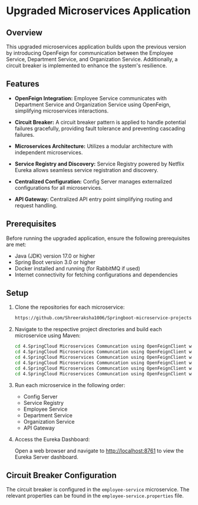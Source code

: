 # Upgraded Microservices Application

## Overview

This upgraded microservices application builds upon the previous version by introducing OpenFeign for communication between the Employee Service, Department Service, and Organization Service. Additionally, a circuit breaker is implemented to enhance the system's resilience.

## Features

- **OpenFeign Integration:** Employee Service communicates with Department Service and Organization Service using OpenFeign, simplifying microservices interactions.

- **Circuit Breaker:** A circuit breaker pattern is applied to handle potential failures gracefully, providing fault tolerance and preventing cascading failures.

- **Microservices Architecture:** Utilizes a modular architecture with independent microservices.

- **Service Registry and Discovery:** Service Registry powered by Netflix Eureka allows seamless service registration and discovery.

- **Centralized Configuration:** Config Server manages externalized configurations for all microservices.

- **API Gateway:** Centralized API entry point simplifying routing and request handling.

## Prerequisites

Before running the upgraded application, ensure the following prerequisites are met:

- Java (JDK) version 17.0 or higher
- Spring Boot version 3.0 or higher
- Docker installed and running (for RabbitMQ if used)
- Internet connectivity for fetching configurations and dependencies

## Setup

1. Clone the repositories for each microservice:

    ```bash
   https://github.com/Shreeraksha1006/Springboot-microservice-projects.git
    ```

2. Navigate to the respective project directories and build each microservice using Maven:

    ```bash
    cd 4.SpringCloud Microservices Communcation using OpenFeignClient with Circuitbreak/employee-service && mvn clean install
    cd 4.SpringCloud Microservices Communcation using OpenFeignClient with Circuitbreak/epartment-service && mvn clean install
    cd 4.SpringCloud Microservices Communcation using OpenFeignClient with Circuitbreak/organization-service && mvn clean install
    cd 4.SpringCloud Microservices Communcation using OpenFeignClient with Circuitbreak/config-server && mvn clean install
    cd 4.SpringCloud Microservices Communcation using OpenFeignClient with Circuitbreak/api-gateway && mvn clean install
    cd 4.SpringCloud Microservices Communcation using OpenFeignClient with Circuitbreak/service-registry && mvn clean install
    ```

3. Run each microservice in the following order:

    - Config Server
    - Service Registry
    - Employee Service
    - Department Service
    - Organization Service
    - API Gateway

4. Access the Eureka Dashboard:

   Open a web browser and navigate to [http://localhost:8761](http://localhost:8761) to view the Eureka Server dashboard.

## Circuit Breaker Configuration

The circuit breaker is configured in the `employee-service` microservice. The relevant properties can be found in the `employee-service.properties` file.


